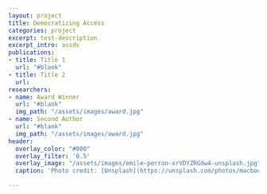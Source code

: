 ```yaml
---
layout: project
title: Democratizing Access
categories: project
excerpt: test-description
excerpt_intro: assds
publications:
- title: Title 1
  url: "#blank"
- title: Title 2
  url: 
researchers:
- name: Award Winner
  url: "#blank"
  img_path: "/assets/images/award.jpg"
- name: Second Author
  url: "#blank"
  img_path: "/assets/images/award.jpg"
header:
  overlay_color: "#000"
  overlay_filter: '0.5'
  overlay_image: "/assets/images/emile-perron-xrVDYZRGdw4-unsplash.jpg"
  caption: 'Photo credit: [Unsplash](https://unsplash.com/photos/macbook-pro-showing-programming-language-xrVDYZRGdw4)'

---
```

